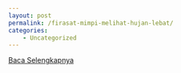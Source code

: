 ```yaml
---
layout: post
permalink: /firasat-mimpi-melihat-hujan-lebat/
categories:
    - Uncategorized
---
```


[Baca Selengkapnya](/01)